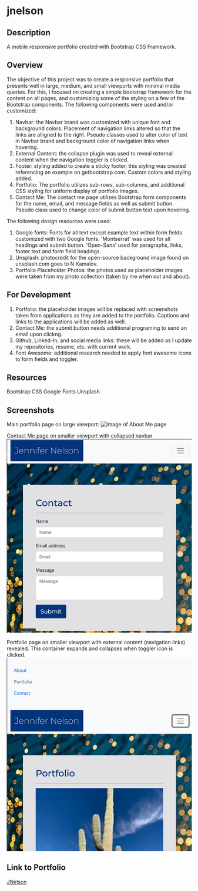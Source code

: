 # jnelson

## Description
A mobile responsive portfolio created with Bootstrap CSS Framework.

## Overview
The objective of this project was to create a responsive portfolio that presents well in large, medium, and small viewports with minimal media queries.  For this, I focused on creating a simple bootstrap framework for the content on all pages, and customizing some of the styling on a few of the Bootstrap components.  The following components were used and/or customized:
1.  Navbar:  the Navbar brand was customized with unique font and background colors.  Placement of navigation links altered so that the links are alligned to the right.  Pseudo classes used to alter color of text in Navbar brand and background color of navigation links when hovering.
2. External Content: the collapse plugin was used to reveal external content when the navigation toggler is clicked.
3. Footer:  styling added to create a sticky footer, this styling was created referencing an example on getbootstrap.com.  Custom colors and styling added.
4. Portfolio:  The portfolio utilizes sub-rows, sub-columns, and additional CSS styling for uniform display of portfolio images.
5. Contact Me: The contact me page utilizes Bootstrap form components for the name, email, and  message fields as well as submit button.  Pseudo class used to change color of submit button text upon hovering.

The following design resources were used:
1. Google fonts: Fonts for all text except example text within form fields customized with two Google fonts. 'Montserrat' was used for all headings and submit button.  'Open-Sans' used for paragraphs, links, footer text and form field headings.
2. Unsplash: photocredit for the open-source background image found on unsplash.com goes to N Kamalov.
3. Portfolio Placeholder Photos: the photos used as placeholder images were taken from my photo collection (taken by me when out and about).

## For Development

1. Portfolio: the placeholder images will be replaced with screenshots taken from applications as they are added to the portfolio.  Captions and links to the applications will be added as well.
2. Contact Me: the submit button needs additional programing to send an email upon clickng.
3. Github, Linked-In, and social media links:  these will be added as I update my repositories, resume, etc. with current work.
4. Font Awesome: additional research needed to apply font awesome icons to form fields and toggler.


## Resources 
Bootstrap CSS
Google Fonts
Unsplash 

## Screenshots

Main portfolio page on large viewport:
![Image of About Me page](./images/About-Me.png)

Contact Me page on smaller viewport with collapsed navbar
![Image of  collapsed navbar on Contact page](./images/Contact-Me-toggler.png)

Portfolio page on smaller viewport with external content (navigation links) revealed.  This  container expands and collapses when toggler icon is clicked.
![Image of expanded toggler menu on Portfolio page](./images/Portfolio-open-toggler.png)

## Link to Portfolio

[JNelson](https://jnel-221.github.io/jnelson/)

